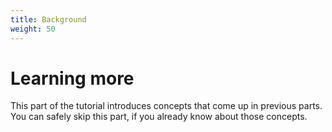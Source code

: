 ```yaml
---
title: Background
weight: 50
---
```


# Learning more

This part of the tutorial introduces concepts that come up in previous parts. You can safely skip this part, if you already know about those concepts.
